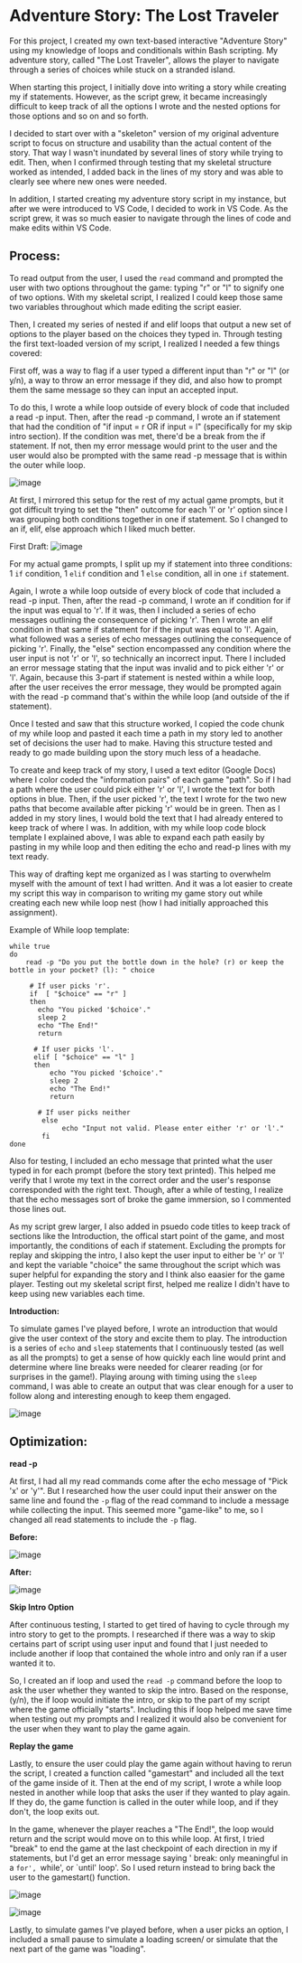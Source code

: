 # Adventure Story: The Lost Traveler

For this project, I created my own text-based interactive "Adventure Story" using my knowledge of loops and conditionals within Bash scripting. 
My adventure story, called "The Lost Traveler", allows the player to navigate through a series of choices while stuck on a stranded island.

When starting this project, I initially dove into writing a story while creating my if statements. However, as the script grew, it became increasingly difficult to keep track of all the options I wrote and the nested options for those options and so on and so forth. 

I decided to start over with a "skeleton" version of my original adventure script to focus on structure and usability than the actual content of the story. That way I wasn't inundated by several lines of story while trying to edit. Then, when I confirmed through testing that my skeletal structure worked as intended, I added back in the lines of my story and was able to clearly see where new ones were needed.

In addition, I started creating my adventure story script in my instance, but after we were introduced to VS Code, I decided to work in VS Code. As the script grew, it was so much easier to navigate through the lines of code and make edits within VS Code.

## Process:

To read output from the user, I used the `read` command and prompted the user with two options throughout the game: typing "r" or "l" to signify one of two options. With my skeletal script, I realized I could keep those same two variables throughout which made editing the script easier. 

Then, I created my series of nested if and elif loops that output a new set of options to the player based on the choices they typed in. Through testing the first text-loaded version of my script, I realized I needed a few things covered:

First off, was a way to flag if a user typed a different input than "r" or "l" (or y/n), a way to throw an error message if they did, and also how to prompt them the same message so they can input an accepted input. 

To do this, I wrote a while loop outside of every block of code that included a read -p input. Then, after the read -p command, I wrote an if statement that had the condition of "if input = r OR if input = l" (specifically for my skip intro section). If the condition was met, there'd be a break from the if statement. If not, then my error message would print to the user and the user would also be prompted with the same read -p message that is within the outer while loop. 

![image](https://github.com/user-attachments/assets/afe2f142-10fa-43f6-91af-1a4e581ddb13)

At first, I mirrored this setup for the rest of my actual game prompts, but it got difficult trying to set the "then" outcome for each 'l' or 'r' option since I was grouping both conditions together in one if statement. So I changed to an if, elif, else approach which I liked much better. 

First Draft:
![image](https://github.com/user-attachments/assets/45ef992c-ebd4-4019-8a1a-6aa3a916dfac)

For my actual game prompts, I split up my if statement into three conditions: 1 `if` condition, 1 `elif` condition and 1 `else` condition, all in one `if` statement. 

Again, I wrote a while loop outside of every block of code that included a read -p input. 
Then, after the read -p command, I wrote an if condition for if the input was equal to 'r'. If it was, then I included a series of echo messages outlining the consequence of picking 'r'. 
Then I wrote an elif condition in that same if statement for if the input was equal to 'l'. Again, what followed was a series of echo messages outlining the consequence of picking 'r'. 
Finally, the "else" section encompassed any condition where the user input is not 'r' or 'l', so technically an incorrect input. There I included an error message stating that the input was invalid and to pick either 'r' or 'l'. Again, because this 3-part if statement is nested within a while loop, after the user receives the error message, they would be prompted again with the read -p command that's within the while loop (and outside of the if statement).

Once I tested and saw that this structure worked, I copied the code chunk of my while loop and pasted it each time a path in my story led to another set of decisions the user had to make. Having this structure tested and ready to go made building upon the story much less of a headache.

To create and keep track of my story, I used a text editor (Google Docs) where I color coded the "information pairs" of each game "path". So if I had a path where the user could pick either 'r' or 'l', I wrote the text for both options in blue. Then, if the user picked 'r', the text I wrote for the two new paths that become available after picking 'r' would be in green. Then as I added in my story lines, I would bold the text that I had already entered to keep track of where I was. In addition, with my while loop code block template I explained above, I was able to expand each path easily by pasting in my while loop and then editing the echo and read-p lines with my text ready. 

This way of drafting kept me organized as I was starting to overwhelm myself with the amount of text I had written. And it was a lot easier to create my script this way in comparison to writing my game story out while creating each new while loop nest (how I had initially approached this assignment). 


Example of While loop template:
```
while true
do
    read -p "Do you put the bottle down in the hole? (r) or keep the bottle in your pocket? (l): " choice

     # If user picks 'r'.
     if  [ "$choice" == "r" ]
     then
       echo "You picked '$choice'."
       sleep 2
       echo "The End!"
       return
                                        
      # If user picks 'l'.
      elif [ "$choice" == "l" ]
      then
          echo "You picked '$choice'."
          sleep 2
          echo "The End!"
          return

       # If user picks neither
        else 
             echo "Input not valid. Please enter either 'r' or 'l'."   
        fi
done 

```

Also for testing, I included an echo message that printed what the user typed in for each prompt (before the story text printed). This helped me verify that I wrote my text in the correct order and the user's response corresponded with the right text. Though, after a while of testing, I realize that the echo messages sort of broke the game immersion, so I commented those lines out. 

As my script grew larger, I also added in psuedo code titles to keep track of sections like the Introduction, the offical start point of the game, and most importantly, the conditions of each if statement. Excluding the prompts for replay and skipping the intro, I also kept the user input to either be 'r' or 'l' and kept the variable "choice" the same throughout the script which was super helpful for expanding the story and I think also eaasier for the game player. Testing out my skeletal script first, helped me realize I didn't have to keep using new variables each time. 


**Introduction:**

To simulate games I've played before, I wrote an introduction that would give the user context of the story and excite them to play. The introduction is a series of `echo` and `sleep` statements that I continuously tested (as well as all the prompts) to get a sense of how quickly each line would print and determine where line breaks were needed for clearer reading (or for surprises in the game!). Playing aroung with timing using the `sleep` command, I was able to create an output that was clear enough for a user to follow along and interesting enough to keep them engaged.

![image](https://github.com/user-attachments/assets/d6f9ed08-606c-43a9-91ce-942b690e1eeb)


## Optimization:

**read -p**

At first, I had all my read commands come after the echo message of "Pick 'x' or 'y'". But I researched how the user could input their answer on the same line and found the `-p` flag of the read command to include a message while collecting the input. This seemed more "game-like" to me, so I changed all read statements to include the `-p` flag. 

**Before:**

![image](https://github.com/user-attachments/assets/903ebe89-4f45-40c0-83ff-0740aa1d3ed5)

**After:**

![image](https://github.com/user-attachments/assets/b5c8ac17-c296-46dd-b25f-351f00672584)

**Skip Intro Option**

After continuous testing, I started to get tired of having to cycle through my intro story to get to the prompts. I researched if there was a way to skip certains part of script using user input and found that I just needed to include another if loop that contained the whole intro and only ran if a user wanted it to. 

So, I created an if loop and used the `read -p` command before the loop to ask the user whether they wanted to skip the intro. Based on the response, (y/n), the if loop would initiate the intro, or skip to the part of my script where the game officially "starts". Including this if loop helped me save time when testing out my prompts and I realized it would also be convenient for the user when they want to play the game again. 

**Replay the game**

Lastly, to ensure the user could play the game again without having to rerun the script, I created a function called "gamestart" and included all the text of the game inside of it. 
Then at the end of my script, I wrote a while loop nested in another while loop that asks the user if they wanted to play again. If they do, the game function is called in the outer while loop, and if they don't, the loop exits out. 

In the game, whenever the player reaches a "The End!", the loop would return and the script would move on to this while loop. At first, I tried "break" to end the game at the last checkpoint of each direction in my if statements, but I'd get an error message saying ' break: only meaningful in a `for', `while', or `until' loop'. So I used return instead to bring back the user to the gamestart() function.


![image](https://github.com/user-attachments/assets/e18b2912-64b4-41d1-ae82-dd15b8f42340)

![image](https://github.com/user-attachments/assets/c5e72198-9708-4c5b-a2fb-5761a841fb5f)

Lastly, to simulate games I've played before, when a user picks an option, I included a small pause to simulate a loading screen/ or simulate that the next part of the game was "loading". 
